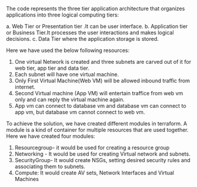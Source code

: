 The code represents the three tier application architecture that organizes applications into three logical computing tiers:

a. Web Tier or Presentation tier .It can be user interface.
b. Application tier or Business Tier.It processes the user interactions and makes logical decisions.
c. Data Tier where the application storage is stored.

Here we have used the below following resources:

1. One virtual Network is created and three subnets are carved out of it for web tier, app tier and data tier.
2. Each subnet will have one virtual machine.
3. Only First Virtual Machine(Web VM) will be allowed inbound traffic from internet.
4. Second Virtual machine (App VM) will entertain traffice from web vm only and can reply the virtual machine again.
5. App vm can connect to database vm and database vm can connect to app vm, but database vm cannot connect to web vm.

To achieve the solution, we have created different modules in terraform. A module is a kind of container for multiple resources that are used together.
Here we have created four modules:

1. Resourcegroup- it would be used for creating a resource group
2. Networking - It would be used for creating Virtual network and subnets.
3. SecurityGroup- It would create NSGs, setting desired security rules and associating them to subnets.
4. Compute: It would create AV sets, Network Interfaces and Virtual Machines
